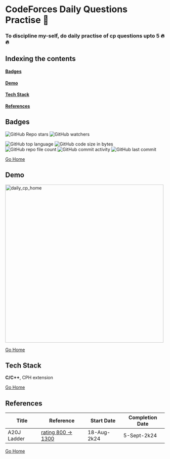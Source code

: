 # <h1 id="daily_cp"> CodeForces Daily Questions Practise 🌟 </h1>

### To discipline my-self, do daily practise of cp questions upto 5 🔥🔥

## Indexing the contents
####   <p><a href="#badges" >Badges</a></p>
####   <p><a href="#demo" >Demo</a></p>
####   <p><a href="#stack" >Tech Stack</a></p>
####   <p><a href="#References" >References</a></p>

## <h2 id="badges" >Badges </h2>


![GitHub Repo stars](https://img.shields.io/github/stars/Nik4Furi/daily_cp?style=social) ![GitHub watchers](https://img.shields.io/github/watchers/Nik4Furi/daily_cp?style=social)

![GitHub top language](https://img.shields.io/github/languages/top/Nik4Furi/daily_cp)   ![GitHub code size in bytes](https://img.shields.io/github/languages/code-size/Nik4Furi/daily_cp?style=flat-square) ![GitHub repo file count](https://img.shields.io/github/directory-file-count/Nik4Furi/daily_cp) 
![GitHub commit activity](https://img.shields.io/github/commit-activity/m/Nik4Furi/daily_cp)   ![GitHub last commit](https://img.shields.io/github/last-commit/Nik4Furi/daily_cp)

<a href="#daily_cp">Go Home </a>



## <h2 id="demo" >Demo </h2>

<p text-align=left>
  <img src="https://github.com/user-attachments/assets/d3705ce8-54fa-4fab-88bf-1965ebdfc832" width="500" height="" alt="daily_cp_home"/>


 </p>
 


<a href="#daily_cp">Go Home </a>



## <h2 id="stack" >Tech Stack </h2>


**C/C++**, CPH extension

<a href="#daily_cp">Go Home </a>


## <h2 id="References">References </h2>

| Title | Reference | Start Date | Completion Date |
| ----------------------- | ------------------------------ | ------------------------- | ----------------------------- | 
| A20J Ladder | [rating 800 -> 1300](https://earthshakira.github.io/a2oj-clientside/server/Ladder11.html) | 18-Aug-2k24 | 5-Sept-2k24 |


<a href="#daily_cp">Go Home </a>
